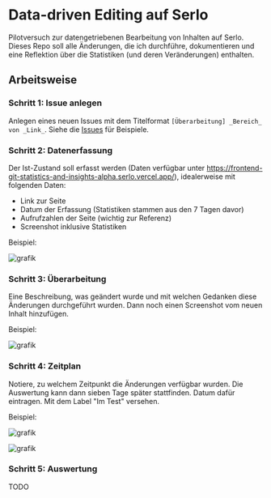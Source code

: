 # Data-driven Editing auf Serlo

Pilotversuch zur datengetriebenen Bearbeitung von Inhalten auf Serlo. Dieses Repo soll alle Änderungen, die ich durchführe, dokumentieren und eine Reflektion über die Statistiken (und deren Veränderungen) enthalten.

## Arbeitsweise

### Schritt 1: Issue anlegen

Anlegen eines neuen Issues mit dem Titelformat `[Überarbeitung] _Bereich_ von _Link_`. Siehe die [Issues](https://github.com/Entkenntnis/serlo-data-driven-editing/issues) für Beispiele.

### Schritt 2: Datenerfassung

Der Ist-Zustand soll erfasst werden (Daten verfügbar unter https://frontend-git-statistics-and-insights-alpha.serlo.vercel.app/), idealerweise mit folgenden Daten:

- Link zur Seite
- Datum der Erfassung (Statistiken stammen aus den 7 Tagen davor)
- Aufrufzahlen der Seite (wichtig zur Referenz)
- Screenshot inklusive Statistiken

Beispiel:

![grafik](https://user-images.githubusercontent.com/13507950/107638068-606f2b00-6c6f-11eb-8ada-bd2dbb65fe63.png)

### Schritt 3: Überarbeitung

Eine Beschreibung, was geändert wurde und mit welchen Gedanken diese Änderungen durchgeführt wurden. Dann noch einen Screenshot vom neuen Inhalt hinzufügen.

Beispiel:

![grafik](https://user-images.githubusercontent.com/13507950/107638150-7977dc00-6c6f-11eb-8d3a-d6b694dccfbd.png)

### Schritt 4: Zeitplan

Notiere, zu welchem Zeitpunkt die Änderungen verfügbar wurden. Die Auswertung kann dann sieben Tage später stattfinden. Datum dafür eintragen. Mit dem Label "Im Test" versehen.

Beispiel:

![grafik](https://user-images.githubusercontent.com/13507950/107638197-87c5f800-6c6f-11eb-82e5-182903e983cc.png)

![grafik](https://user-images.githubusercontent.com/13507950/107638313-b2b04c00-6c6f-11eb-8945-e7c6c544f947.png)

### Schritt 5: Auswertung

TODO
